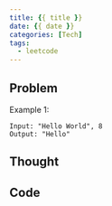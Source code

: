 ```yaml
---
title: {{ title }}
date: {{ date }}
categories: [Tech]
tags:
  - leetcode
---
```

## Problem
Example 1:
```
Input: "Hello World", 8
Output: "Hello"
```
## Thought
## Code